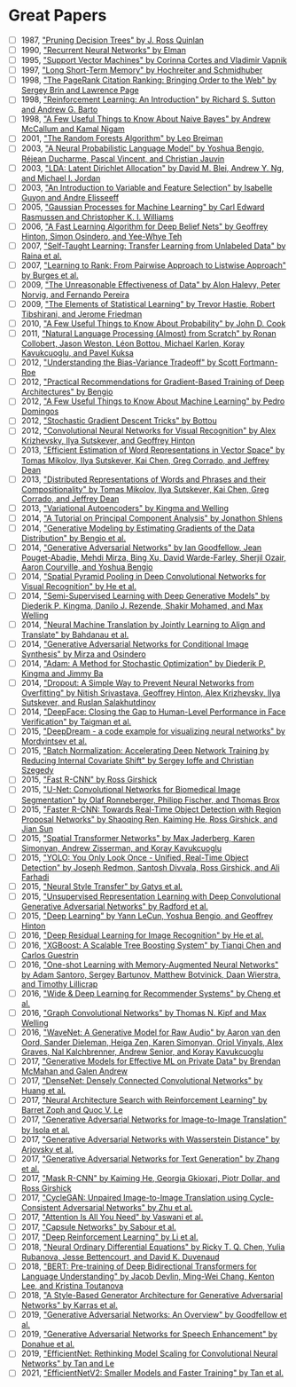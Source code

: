 # Great Papers

- [ ] 1987, ["Pruning Decision Trees" by J. Ross Quinlan](https://link.springer.com/article/10.1007/BF00116251)
- [ ] 1990, ["Recurrent Neural Networks" by Elman](https://crl.ucsd.edu/~elman/Papers/fsit.pdf)
- [ ] 1995, ["Support Vector Machines" by Corinna Cortes and Vladimir Vapnik](https://link.springer.com/article/10.1023/A:1022627411411)
- [ ] 1997, ["Long Short-Term Memory" by Hochreiter and Schmidhuber](https://www.bioinf.jku.at/publications/older/2604.pdf)
- [ ] 1998, ["The PageRank Citation Ranking: Bringing Order to the Web" by Sergey Brin and Lawrence Page](http://ilpubs.stanford.edu:8090/422/1/1999-66.pdf)
- [ ] 1998, ["Reinforcement Learning: An Introduction" by Richard S. Sutton and Andrew G. Barto](http://incompleteideas.net/book/the-book-2nd.html)
- [ ] 1998, ["A Few Useful Things to Know About Naive Bayes" by Andrew McCallum and Kamal Nigam](https://people.cs.umass.edu/~mccallum/papers/naive-bayes-ijcaiws99.pdf)
- [ ] 2001, ["The Random Forests Algorithm" by Leo Breiman](https://link.springer.com/article/10.1023/A:1010933404324)
- [ ] 2003, ["A Neural Probabilistic Language Model" by Yoshua Bengio, Réjean Ducharme, Pascal Vincent, and Christian Jauvin](http://www.jmlr.org/papers/volume3/bengio03a/bengio03a.pdf)
- [ ] 2003, ["LDA: Latent Dirichlet Allocation" by David M. Blei, Andrew Y. Ng, and Michael I. Jordan](https://www.jmlr.org/papers/volume3/blei03a/blei03a.pdf)
- [ ] 2003, ["An Introduction to Variable and Feature Selection" by Isabelle Guyon and Andre Elisseeff](https://www.jmlr.org/papers/volume3/guyon03a/guyon03a.pdf)
- [ ] 2005, ["Gaussian Processes for Machine Learning" by Carl Edward Rasmussen and Christopher K. I. Williams](http://www.gaussianprocess.org/gpml/chapters/RW.pdf)
- [ ] 2006, ["A Fast Learning Algorithm for Deep Belief Nets" by Geoffrey Hinton, Simon Osindero, and Yee-Whye Teh](https://www.cs.toronto.edu/~hinton/absps/fastnc.pdf)
- [ ] 2007, ["Self-Taught Learning: Transfer Learning from Unlabeled Data" by Raina et al.](https://dl.acm.org/doi/10.1145/1273496.1273592)
- [ ] 2007, ["Learning to Rank: From Pairwise Approach to Listwise Approach" by Burges et al.](https://www.microsoft.com/en-us/research/wp-content/uploads/2016/02/MSR-TR-2010-82.pdf)
- [ ] 2009, ["The Unreasonable Effectiveness of Data" by Alon Halevy, Peter Norvig, and Fernando Pereira](https://static.googleusercontent.com/media/research.google.com/en//pubs/archive/35179.pdf)
- [ ] 2009, ["The Elements of Statistical Learning" by Trevor Hastie, Robert Tibshirani, and Jerome Friedman](https://web.stanford.edu/~hastie/ElemStatLearn/)
- [ ] 2010, ["A Few Useful Things to Know About Probability" by John D. Cook](https://www.johndcook.com/Probability_book.pdf)
- [ ] 2011, ["Natural Language Processing (Almost) from Scratch" by Ronan Collobert, Jason Weston, Léon Bottou, Michael Karlen, Koray Kavukcuoglu, and Pavel Kuksa](https://ronan.collobert.com/pub/matos/2011_nlp_jmlr.pdf)
- [ ] 2012, ["Understanding the Bias-Variance Tradeoff" by Scott Fortmann-Roe](http://scott.fortmann-roe.com/docs/BiasVariance.html)
- [ ] 2012, ["Practical Recommendations for Gradient-Based Training of Deep Architectures" by Bengio](https://arxiv.org/abs/1206.5533)
- [ ] 2012, ["A Few Useful Things to Know About Machine Learning" by Pedro Domingos](https://homes.cs.washington.edu/~pedrod/papers/cacm12.pdf)
- [ ] 2012, ["Stochastic Gradient Descent Tricks" by Bottou](https://leon.bottou.org/publications/pdf/tricks-2012.pdf)
- [ ] 2012, ["Convolutional Neural Networks for Visual Recognition" by Alex Krizhevsky, Ilya Sutskever, and Geoffrey Hinton](https://papers.nips.cc/paper/4824-imagenet-classification-with-deep-convolutional-neural-networks)
- [ ] 2013, ["Efficient Estimation of Word Representations in Vector Space" by Tomas Mikolov, Ilya Sutskever, Kai Chen, Greg Corrado, and Jeffrey Dean](https://arxiv.org/abs/1301.3781)
- [ ] 2013, ["Distributed Representations of Words and Phrases and their Compositionality" by Tomas Mikolov, Ilya Sutskever, Kai Chen, Greg Corrado, and Jeffrey Dean](https://arxiv.org/abs/1310.4546)
- [ ] 2013, ["Variational Autoencoders" by Kingma and Welling](https://arxiv.org/abs/1312.6114)
- [ ] 2014, ["A Tutorial on Principal Component Analysis" by Jonathon Shlens](https://arxiv.org/abs/1404.1100)
- [ ] 2014, ["Generative Modeling by Estimating Gradients of the Data Distribution" by Bengio et al.](https://arxiv.org/abs/1406.1096)
- [ ] 2014, ["Generative Adversarial Networks" by Ian Goodfellow, Jean Pouget-Abadie, Mehdi Mirza, Bing Xu, David Warde-Farley, Sherjil Ozair, Aaron Courville, and Yoshua Bengio](https://arxiv.org/abs/1406.2661)
- [ ] 2014, ["Spatial Pyramid Pooling in Deep Convolutional Networks for Visual Recognition" by He et al.](https://arxiv.org/abs/1406.4729)
- [ ] 2014, ["Semi-Supervised Learning with Deep Generative Models" by Diederik P. Kingma, Danilo J. Rezende, Shakir Mohamed, and Max Welling](https://arxiv.org/abs/1406.5298)
- [ ] 2014, ["Neural Machine Translation by Jointly Learning to Align and Translate" by Bahdanau et al.](https://arxiv.org/abs/1409.0473)
- [ ] 2014, ["Generative Adversarial Networks for Conditional Image Synthesis" by Mirza and Osindero](https://arxiv.org/abs/1411.1784)
- [ ] 2014, ["Adam: A Method for Stochastic Optimization" by Diederik P. Kingma and Jimmy Ba](https://arxiv.org/abs/1412.6980)
- [ ] 2014, ["Dropout: A Simple Way to Prevent Neural Networks from Overfitting" by Nitish Srivastava, Geoffrey Hinton, Alex Krizhevsky, Ilya Sutskever, and Ruslan Salakhutdinov](https://jmlr.org/papers/volume15/srivastava14a/srivastava14a.pdf)
- [ ] 2014, ["DeepFace: Closing the Gap to Human-Level Performance in Face Verification" by Taigman et al.](https://www.cs.toronto.edu/~ranzato/publications/taigman_cvpr14.pdf)
- [ ] 2015, ["DeepDream - a code example for visualizing neural networks" by Mordvintsev et al.](https://ai.googleblog.com/2015/06/inceptionism-going-deeper-into-neural.html)
- [ ] 2015, ["Batch Normalization: Accelerating Deep Network Training by Reducing Internal Covariate Shift" by Sergey Ioffe and Christian Szegedy](https://arxiv.org/abs/1502.03167)
- [ ] 2015, ["Fast R-CNN" by Ross Girshick](https://arxiv.org/abs/1504.08083)
- [ ] 2015, ["U-Net: Convolutional Networks for Biomedical Image Segmentation" by Olaf Ronneberger, Philipp Fischer, and Thomas Brox](https://arxiv.org/abs/1505.04597)
- [ ] 2015, ["Faster R-CNN: Towards Real-Time Object Detection with Region Proposal Networks" by Shaoqing Ren, Kaiming He, Ross Girshick, and Jian Sun](https://arxiv.org/abs/1506.01497)
- [ ] 2015, ["Spatial Transformer Networks" by Max Jaderberg, Karen Simonyan, Andrew Zisserman, and Koray Kavukcuoglu](https://arxiv.org/abs/1506.02025)
- [ ] 2015, ["YOLO: You Only Look Once - Unified, Real-Time Object Detection" by Joseph Redmon, Santosh Divvala, Ross Girshick, and Ali Farhadi](https://arxiv.org/abs/1506.02640)
- [ ] 2015, ["Neural Style Transfer" by Gatys et al.](https://arxiv.org/abs/1508.06576)
- [ ] 2015, ["Unsupervised Representation Learning with Deep Convolutional Generative Adversarial Networks" by Radford et al.](https://arxiv.org/abs/1511.06434)
- [ ] 2015, ["Deep Learning" by Yann LeCun, Yoshua Bengio, and Geoffrey Hinton](https://www.nature.com/articles/nature14539)
- [ ] 2016, ["Deep Residual Learning for Image Recognition" by He et al.](https://arxiv.org/abs/1512.03385)
- [ ] 2016, ["XGBoost: A Scalable Tree Boosting System" by Tianqi Chen and Carlos Guestrin](https://arxiv.org/abs/1603.02754)
- [ ] 2016, ["One-shot Learning with Memory-Augmented Neural Networks" by Adam Santoro, Sergey Bartunov, Matthew Botvinick, Daan Wierstra, and Timothy Lillicrap](https://arxiv.org/abs/1605.06065)
- [ ] 2016, ["Wide & Deep Learning for Recommender Systems" by Cheng et al.](https://arxiv.org/abs/1606.07792)
- [ ] 2016, ["Graph Convolutional Networks" by Thomas N. Kipf and Max Welling](https://arxiv.org/abs/1609.02907)
- [ ] 2016, ["WaveNet: A Generative Model for Raw Audio" by Aaron van den Oord, Sander Dieleman, Heiga Zen, Karen Simonyan, Oriol Vinyals, Alex Graves, Nal Kalchbrenner, Andrew Senior, and Koray Kavukcuoglu](https://arxiv.org/abs/1609.03499)
- [ ] 2017, ["Generative Models for Effective ML on Private Data" by Brendan McMahan and Galen Andrew](https://arxiv.org/abs/1606.06529)
- [ ] 2017, ["DenseNet: Densely Connected Convolutional Networks" by Huang et al.](https://arxiv.org/abs/1608.06993)
- [ ] 2017, ["Neural Architecture Search with Reinforcement Learning" by Barret Zoph and Quoc V. Le](https://arxiv.org/abs/1611.01578)
- [ ] 2017, ["Generative Adversarial Networks for Image-to-Image Translation" by Isola et al.](https://arxiv.org/abs/1611.07004)
- [ ] 2017, ["Generative Adversarial Networks with Wasserstein Distance" by Arjovsky et al.](https://arxiv.org/abs/1701.07875)
- [ ] 2017, ["Generative Adversarial Networks for Text Generation" by Zhang et al.](https://arxiv.org/abs/1703.00955)
- [ ] 2017, ["Mask R-CNN" by Kaiming He, Georgia Gkioxari, Piotr Dollar, and Ross Girshick](https://arxiv.org/abs/1703.06870)
- [ ] 2017, ["CycleGAN: Unpaired Image-to-Image Translation using Cycle-Consistent Adversarial Networks" by Zhu et al.](https://arxiv.org/abs/1703.10593)
- [ ] 2017, ["Attention Is All You Need" by Vaswani et al.](https://arxiv.org/abs/1706.03762)
- [ ] 2017, ["Capsule Networks" by Sabour et al.](https://arxiv.org/abs/1710.09829)
- [ ] 2017, ["Deep Reinforcement Learning" by Li et al.](https://arxiv.org/abs/1810.06339)
- [ ] 2018, ["Neural Ordinary Differential Equations" by Ricky T. Q. Chen, Yulia Rubanova, Jesse Bettencourt, and David K. Duvenaud](https://arxiv.org/abs/1806.07366)
- [ ] 2018, ["BERT: Pre-training of Deep Bidirectional Transformers for Language Understanding" by Jacob Devlin, Ming-Wei Chang, Kenton Lee, and Kristina Toutanova](https://arxiv.org/abs/1810.04805)
- [ ] 2018, ["A Style-Based Generator Architecture for Generative Adversarial Networks" by Karras et al.](https://arxiv.org/abs/1812.04948)
- [ ] 2019, ["Generative Adversarial Networks: An Overview" by Goodfellow et al.](https://arxiv.org/abs/1710.07035)
- [ ] 2019, ["Generative Adversarial Networks for Speech Enhancement" by Donahue et al.](https://arxiv.org/abs/1710.11485)
- [ ] 2019, ["EfficientNet: Rethinking Model Scaling for Convolutional Neural Networks" by Tan and Le](https://arxiv.org/abs/1905.11946)
- [ ] 2021, ["EfficientNetV2: Smaller Models and Faster Training" by Tan et al.](https://arxiv.org/abs/2104.00298)
